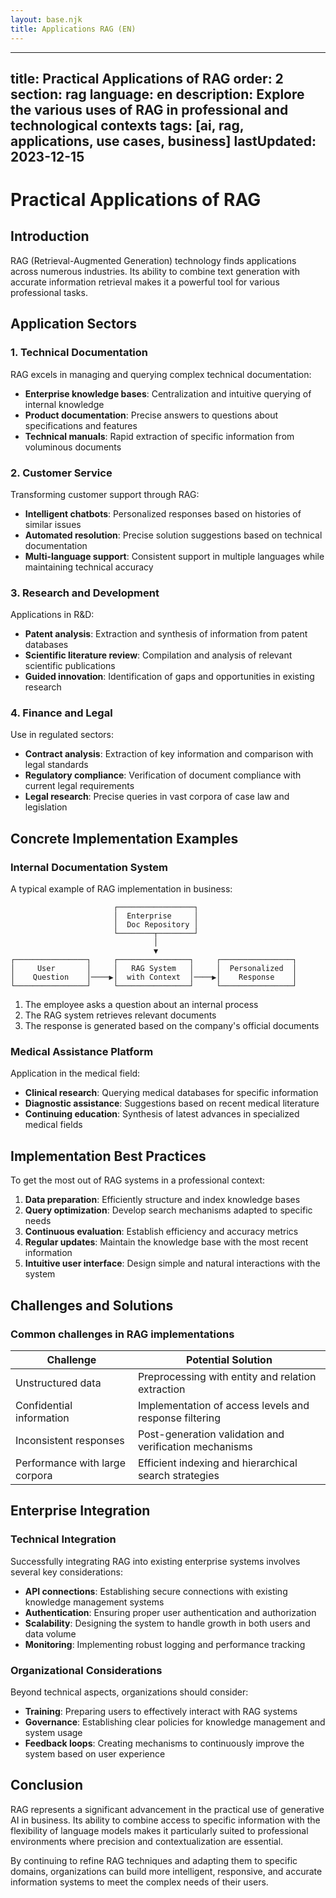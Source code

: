 ```yaml
---
layout: base.njk
title: Applications RAG (EN)
---
```


---
title: Practical Applications of RAG
order: 2
section: rag
language: en
description: Explore the various uses of RAG in professional and technological contexts
tags: [ai, rag, applications, use cases, business]
lastUpdated: 2023-12-15
---

# Practical Applications of RAG

## Introduction

RAG (Retrieval-Augmented Generation) technology finds applications across numerous industries. Its ability to combine text generation with accurate information retrieval makes it a powerful tool for various professional tasks.

## Application Sectors

### 1. Technical Documentation

RAG excels in managing and querying complex technical documentation:

- **Enterprise knowledge bases**: Centralization and intuitive querying of internal knowledge
- **Product documentation**: Precise answers to questions about specifications and features
- **Technical manuals**: Rapid extraction of specific information from voluminous documents

### 2. Customer Service

Transforming customer support through RAG:

- **Intelligent chatbots**: Personalized responses based on histories of similar issues
- **Automated resolution**: Precise solution suggestions based on technical documentation
- **Multi-language support**: Consistent support in multiple languages while maintaining technical accuracy

### 3. Research and Development

Applications in R&D:

- **Patent analysis**: Extraction and synthesis of information from patent databases
- **Scientific literature review**: Compilation and analysis of relevant scientific publications
- **Guided innovation**: Identification of gaps and opportunities in existing research

### 4. Finance and Legal

Use in regulated sectors:

- **Contract analysis**: Extraction of key information and comparison with legal standards
- **Regulatory compliance**: Verification of document compliance with current legal requirements
- **Legal research**: Precise queries in vast corpora of case law and legislation

## Concrete Implementation Examples

### Internal Documentation System

A typical example of RAG implementation in business:

```
                       ┌─────────────────┐
                       │  Enterprise     │
                       │  Doc Repository │
                       └────────┬────────┘
                                │
                                ▼
┌────────────────┐     ┌────────────────┐     ┌────────────────┐
│     User       │     │   RAG System   │     │  Personalized  │
│    Question    │────▶│  with Context  │────▶│    Response    │
└────────────────┘     └────────────────┘     └────────────────┘
```

1. The employee asks a question about an internal process
2. The RAG system retrieves relevant documents
3. The response is generated based on the company's official documents

### Medical Assistance Platform

Application in the medical field:

- **Clinical research**: Querying medical databases for specific information
- **Diagnostic assistance**: Suggestions based on recent medical literature
- **Continuing education**: Synthesis of latest advances in specialized medical fields

## Implementation Best Practices

To get the most out of RAG systems in a professional context:

1. **Data preparation**: Efficiently structure and index knowledge bases
2. **Query optimization**: Develop search mechanisms adapted to specific needs
3. **Continuous evaluation**: Establish efficiency and accuracy metrics
4. **Regular updates**: Maintain the knowledge base with the most recent information
5. **Intuitive user interface**: Design simple and natural interactions with the system

## Challenges and Solutions

### Common challenges in RAG implementations

| Challenge                      | Potential Solution                                     |
| ------------------------------ | ------------------------------------------------------ |
| Unstructured data              | Preprocessing with entity and relation extraction      |
| Confidential information       | Implementation of access levels and response filtering |
| Inconsistent responses         | Post-generation validation and verification mechanisms |
| Performance with large corpora | Efficient indexing and hierarchical search strategies  |

## Enterprise Integration

### Technical Integration

Successfully integrating RAG into existing enterprise systems involves several key considerations:

- **API connections**: Establishing secure connections with existing knowledge management systems
- **Authentication**: Ensuring proper user authentication and authorization
- **Scalability**: Designing the system to handle growth in both users and data volume
- **Monitoring**: Implementing robust logging and performance tracking

### Organizational Considerations

Beyond technical aspects, organizations should consider:

- **Training**: Preparing users to effectively interact with RAG systems
- **Governance**: Establishing clear policies for knowledge management and system usage
- **Feedback loops**: Creating mechanisms to continuously improve the system based on user experience

## Conclusion

RAG represents a significant advancement in the practical use of generative AI in business. Its ability to combine access to specific information with the flexibility of language models makes it particularly suited to professional environments where precision and contextualization are essential.

By continuing to refine RAG techniques and adapting them to specific domains, organizations can build more intelligent, responsive, and accurate information systems to meet the complex needs of their users.
